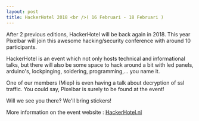 ```yaml
---
layout: post
title: HackerHotel 2018 <br />( 16 Februari - 18 Februari )
---
```


After 2 previous editions, HackerHotel will be back again in 2018. This year Pixelbar will join this awesome hacking/security conference with around 10 participants.

HackerHotel is an event which not only hosts technical and informational talks, but there will also be some space to hack around a bit with led panels, arduino's, lockpinging, soldering, programming,... you name it.

One of our members (Miep) is even having a talk about decryption of ssl traffic. You could say, Pixelbar is surely to be found at the event! 

Will we see you there? We'll bring stickers!

More information on the event website : [HackerHotel.nl](https://hackerhotel.nl)

